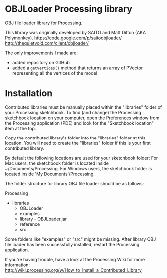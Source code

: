 OBJLoader Processing library
============================

OBJ file loader library for Processing.

This library was originally developed by SAITO and Matt Ditton (AKA Polymonkey). 
https://code.google.com/p/saitoobjloader/
http://thequietvoid.com/client/objloader/

The only improvements I made are:

- added repository on GitHub
- added a `getVertices()` method that returns an array of PVector representing all the vertices of the model



Installation
============

Contributed libraries must be manually placed within 
the "libraries" folder of your Processing sketchbook. To find (and change) the 
Processing sketchbook location on your computer, open the Preferences window 
from the Processing application (PDE) and look for the "Sketchbook location" 
item at the top.

Copy the contributed library's folder into the "libraries" folder at this 
location. You will need to create the "libraries" folder if this is your first 
contributed library.

By default the following locations are used for your sketchbook folder: 
  For Mac users, the sketchbook folder is located inside ~/Documents/Processing. 
  For Windows users, the sketchbook folder is located inside 
    'My Documents'/Processing.

The folder structure for library OBJ file loader should be as follows:

Processing
- libraries
  -  OBJLoader
    -  examples
    -  library
      -  OBJLoader.jar
    -  reference
    -  src
                      
Some folders like "examples" or "src" might be missing. After library 
OBJ file loader has been successfully installed, restart the Processing 
application.


If you're having trouble, have a look at the Processing Wiki for more 
information: http://wiki.processing.org/w/How_to_Install_a_Contributed_Library
